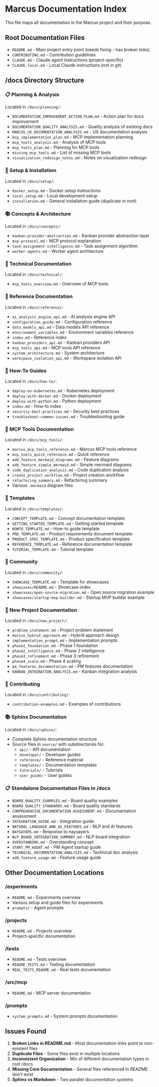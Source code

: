 # Marcus Documentation Index

This file maps all documentation in the Marcus project and their purpose.

## Root Documentation Files

- `README.md` - Main project entry point (needs fixing - has broken links)
- `CONTRIBUTING.md` - Contribution guidelines
- `CLAUDE.md` - Claude agent instructions (project-specific)
- `CLAUDE.local.md` - Local Claude instructions (not in git)

## /docs Directory Structure

### 📋 Planning & Analysis
Located in `/docs/planning/`:
- `DOCUMENTATION_IMPROVEMENT_ACTION_PLAN.md` - Action plan for docs improvement
- `DOCUMENTATION_QUALITY_ANALYSIS.md` - Quality analysis of existing docs
- `MARCUS_UX_DOCUMENTATION_ANALYSIS.md` - UX documentation analysis
- `mcp_implementation_plan.md` - MCP implementation planning
- `mcp_tools_analysis.md` - Analysis of MCP tools
- `mcp_tools_plan.md` - Planning for MCP tools
- `missing_mcp_tools.md` - List of missing MCP tools
- `visualization_redesign_notes.md` - Notes on visualization redesign

### 🚀 Setup & Installation
Located in `/docs/setup/`:
- `docker_setup.md` - Docker setup instructions
- `local_setup.md` - Local development setup
- `installation.md` - General installation guide (duplicate in root)

### 📚 Concepts & Architecture
Located in `/docs/concepts/`:
- `kanban-provider-abstraction.md` - Kanban provider abstraction layer
- `mcp-protocol.md` - MCP protocol explanation
- `task-assignment-intelligence.md` - Task assignment algorithm
- `worker-agents.md` - Worker agent architecture

### 🔧 Technical Documentation
Located in `/docs/technical/`:
- `mcp_tools_overview.md` - Overview of MCP tools

### 📖 Reference Documentation
Located in `/docs/reference/`:
- `ai_analysis_engine_api.md` - AI analysis engine API
- `configuration_guide.md` - Configuration reference
- `data_models_api.md` - Data models API reference
- `environment_variables.md` - Environment variables reference
- `index.md` - Reference index
- `kanban_providers_api.md` - Kanban providers API
- `mcp_tools_api.md` - MCP tools API reference
- `system_architecture.md` - System architecture
- `workspace_isolation_api.md` - Workspace isolation API

### 📘 How-To Guides
Located in `/docs/how-to/`:
- `deploy-on-kubernetes.md` - Kubernetes deployment
- `deploy-with-docker.md` - Docker deployment
- `deploy-with-python.md` - Python deployment
- `index.md` - How-to index
- `security-best-practices.md` - Security best practices
- `troubleshoot-common-issues.md` - Troubleshooting guide

### 🎯 MCP Tools Documentation
Located in `/docs/mcp_tools/`:
- `marcus_mcp_tools_reference.md` - Marcus MCP tools reference
- `mcp_tools_quick_reference.md` - Quick reference
- `add_feature_mermaid_diagrams.md` - Feature diagrams
- `add_feature_simple_mermaid.md` - Simple mermaid diagrams
- `code_duplication_analysis.md` - Code duplication analysis
- `create_project_workflow.md` - Project creation workflow
- `refactoring_summary.md` - Refactoring summary
- Various `.mermaid` diagram files

### 📝 Templates
Located in `/docs/templates/`:
- `CONCEPT_TEMPLATE.md` - Concept documentation template
- `GETTING_STARTED_TEMPLATE.md` - Getting started template
- `HOWTO_TEMPLATE.md` - How-to guide template
- `PRD_TEMPLATE.md` - Product requirements document template
- `PRODUCT_SPEC_TEMPLATE.md` - Product specification template
- `REFERENCE_TEMPLATE.md` - Reference documentation template
- `TUTORIAL_TEMPLATE.md` - Tutorial template

### 👥 Community
Located in `/docs/community/`:
- `SHOWCASE_TEMPLATE.md` - Template for showcases
- `showcases/README.md` - Showcase index
- `showcases/open-source-migration.md` - Open source migration example
- `showcases/startup-mvp-builder.md` - Startup MVP builder example

### 🌟 New Project Documentation
Located in `/docs/new_project/`:
- `problem_statement.md` - Project problem statement
- `marcus_hybrid_approach.md` - Hybrid approach design
- `implementation_prompt.md` - Implementation prompts
- `phase1_foundation.md` - Phase 1 foundation
- `phase2_intelligence.md` - Phase 2 intelligence
- `phase3_refinement.md` - Phase 3 refinement
- `phase4_scale.md` - Phase 4 scaling
- `pm_features_documentation.md` - PM features documentation
- `KANBAN_INTEGRATION_ANALYSIS.md` - Kanban integration analysis

### 🤝 Contributing
Located in `/docs/contributing/`:
- `contribution-examples.md` - Examples of contributions

### 📚 Sphinx Documentation
Located in `/docs/sphinx/`:
- Complete Sphinx documentation structure
- Source files in `source/` with subdirectories for:
  - `api/` - API documentation
  - `developer/` - Developer guides
  - `reference/` - Reference material
  - `templates/` - Documentation templates
  - `tutorials/` - Tutorials
  - `user_guide/` - User guides

### 📋 Standalone Documentation Files in /docs
- `BOARD_QUALITY_EXAMPLES.md` - Board quality examples
- `BOARD_QUALITY_STANDARDS.md` - Board quality standards
- `COMPREHENSIVE_DOCUMENTATION_ASSESSMENT.md` - Documentation assessment
- `INTEGRATION_GUIDE.md` - Integration guide
- `NATURAL_LANGUAGE_AND_AI_FEATURES.md` - NLP and AI features
- `NAYSAYERS.md` - Response to naysayers
- `NLP_BOARD_INTEGRATION_SUMMARY.md` - NLP board integration
- `OVERSTANDING.md` - Overstanding concept
- `START_PM_AGENT.md` - PM Agent startup guide
- `TECHNICAL_DOCUMENTATION_ANALYSIS.md` - Technical doc analysis
- `add_feature_usage.md` - Feature usage guide

## Other Documentation Locations

### /experiments
- `README.md` - Experiments overview
- Various setup and guide files for experiments
- `prompts/` - Agent prompts

### /projects
- `README.md` - Projects overview
- Project-specific documentation

### /tests
- `README.md` - Tests overview
- `README_TESTS.md` - Testing documentation
- `REAL_TESTS_README.md` - Real tests documentation

### /src/mcp
- `README.md` - MCP server documentation

### /prompts
- `system_prompts.md` - System prompts documentation

## Issues Found

1. **Broken Links in README.md** - Most documentation links point to non-existent files
2. **Duplicate Files** - Some files exist in multiple locations
3. **Inconsistent Organization** - Mix of different documentation types in root /docs
4. **Missing Core Documentation** - Several files referenced in README don't exist
5. **Sphinx vs Markdown** - Two parallel documentation systems